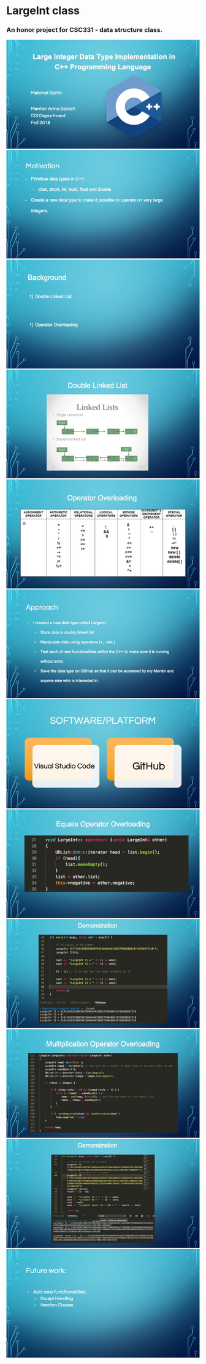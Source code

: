 # LargeInt class
### An honor project for CSC331 - data structure class.


![](Images/Presentation/Slide1.jpeg)
![](Images/Presentation/Slide2.jpeg)
![](Images/Presentation/Slide3.jpeg)
![](Images/Presentation/Slide4.jpeg)
![](Images/Presentation/Slide5.jpeg)
![](Images/Presentation/Slide6.jpeg)
![](Images/Presentation/Slide7.jpeg)
![](Images/Presentation/Slide8.jpeg)
![](Images/Presentation/Slide9.jpeg)
![](Images/Presentation/Slide10.jpeg)
![](Images/Presentation/Slide11.jpeg)
![](Images/Presentation/Slide12.jpeg)
